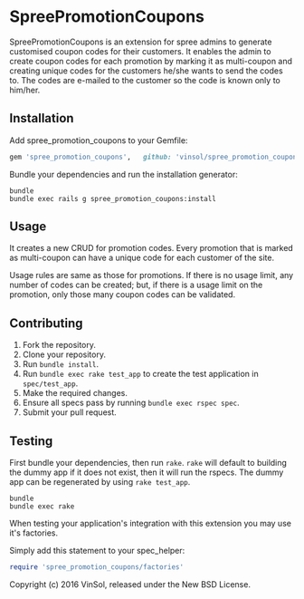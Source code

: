SpreePromotionCoupons
=====================

SpreePromotionCoupons is an extension for spree admins to generate customised coupon codes for their customers. It enables the admin to create coupon codes for each promotion by marking it as multi-coupon and creating unique codes for the customers he/she wants to send the codes to. The codes are e-mailed to the customer so the code is known only to him/her.

Installation
------------

Add spree_promotion_coupons to your Gemfile:

```ruby
gem 'spree_promotion_coupons',   github: 'vinsol/spree_promotion_coupons',   branch: 'x-x-stable'
```

Bundle your dependencies and run the installation generator:

```shell
bundle
bundle exec rails g spree_promotion_coupons:install
```

Usage
-----

It creates a new CRUD for promotion codes. Every promotion that is marked as multi-coupon can have a unique code for each customer of the site.

Usage rules are same as those for promotions. If there is no usage limit, any number of codes can be created; but, if there is a usage limit on the promotion, only those many coupon codes can be validated.

Contributing
------------

1. Fork the repository.
2. Clone your repository.
3. Run `bundle install`.
4. Run `bundle exec rake test_app` to create the test application in `spec/test_app`.
5. Make the required changes.
6. Ensure all specs pass by running `bundle exec rspec spec`.
7. Submit your pull request.

Testing
-------

First bundle your dependencies, then run `rake`. `rake` will default to building the dummy app if it does not exist, then it will run the rspecs. The dummy app can be regenerated by using `rake test_app`.

```shell
bundle
bundle exec rake
```

When testing your application's integration with this extension you may use it's factories.

Simply add this statement to your spec_helper:

```ruby
require 'spree_promotion_coupons/factories'
```

Copyright (c) 2016 VinSol, released under the New BSD License.
